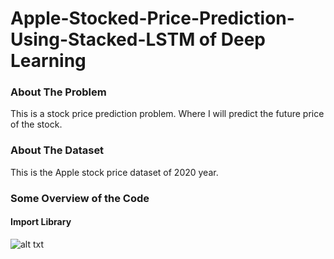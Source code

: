 # Apple-Stocked-Price-Prediction-Using-Stacked-LSTM of Deep Learning 

### About The Problem 
This is a stock price prediction problem. Where I will predict the future price of the stock. 



### About The Dataset 
This is the Apple stock price dataset of 2020 year. 



### Some Overview of the Code 

#### Import Library
![alt txt]("https://github.com/hasan-moni-321/Apple-Stocked-Price-Prediction-Using-Stacked-LSTM/blob/master/images/1.png")
